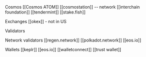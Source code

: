 Cosmos
[[Cosmos ATOM]]
[[cosmostation]] -- network
[[interchain foundation]]
[[tendermint]]
[[stake.fish]]

Exchanges
[[okex]]
	-	not in US
	
Validators

	
Network validators
[[regen.network]]
[[polkadot.network]]
[[eos.io]]

Wallets
[[keplr]]
[[eos.io]]
[[walletconnect]]
[[trust wallet]]